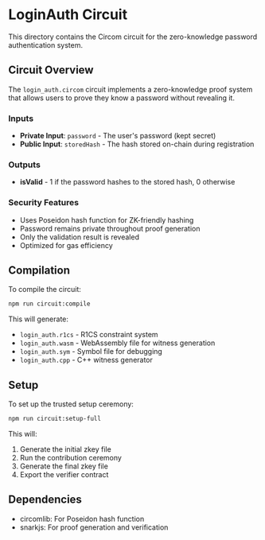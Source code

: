 # LoginAuth Circuit

This directory contains the Circom circuit for the zero-knowledge password authentication system.

## Circuit Overview

The `login_auth.circom` circuit implements a zero-knowledge proof system that allows users to prove they know a password without revealing it.

### Inputs

- **Private Input**: `password` - The user's password (kept secret)
- **Public Input**: `storedHash` - The hash stored on-chain during registration

### Outputs

- **isValid** - 1 if the password hashes to the stored hash, 0 otherwise

### Security Features

- Uses Poseidon hash function for ZK-friendly hashing
- Password remains private throughout proof generation
- Only the validation result is revealed
- Optimized for gas efficiency

## Compilation

To compile the circuit:

```bash
npm run circuit:compile
```

This will generate:
- `login_auth.r1cs` - R1CS constraint system
- `login_auth.wasm` - WebAssembly file for witness generation
- `login_auth.sym` - Symbol file for debugging
- `login_auth.cpp` - C++ witness generator

## Setup

To set up the trusted setup ceremony:

```bash
npm run circuit:setup-full
```

This will:
1. Generate the initial zkey file
2. Run the contribution ceremony
3. Generate the final zkey file
4. Export the verifier contract

## Dependencies

- circomlib: For Poseidon hash function
- snarkjs: For proof generation and verification

